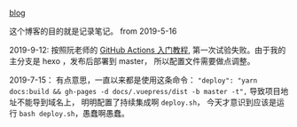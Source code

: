 [blog](https://github.com/ShiRouMi/ShiRouMi.github.io/issues)

这个博客的目的就是记录笔记。
from 2019-5-16

2019-9-12:
按照阮老师的 [GitHub Actions 入门教程](http://www.ruanyifeng.com/blog/2019/09/getting-started-with-github-actions.html), 第一次试验失败。由于我的主分支是 hexo ，发布后部署到 master， 所以配置文件需要做点调整。

2019-7-15：
有点意思，一直以来都是使用这条命令：
`"deploy": "yarn docs:build && gh-pages -d docs/.vuepress/dist -b master -t",`
导致项目地址不能导到域名上，
明明配置了持续集成啊 `deploy.sh`，
今天才意识到应该是运行 `bash deploy.sh`，愚蠢啊愚蠢。